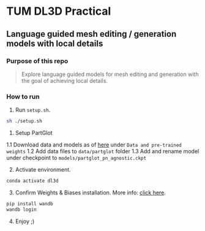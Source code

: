 # TUM DL3D Practical
## Language guided mesh editing / generation models with local details

### Purpose of this repo

> Explore language guided models for mesh editing and generation with the goal of achieving local details. 

### How to run

1. Run `setup.sh`.

```bash
sh ./setup.sh
```

1. Setup PartGlot 

1.1 Download data and models as of [here](Baselines/PartGlot/README.md) under `Data and pre-trained weights`
1.2 Add data files to `data/partglot` folder
1.3 Add and rename model under checkpoint to `models/partglot_pn_agnostic.ckpt`

2. Activate environment.

```bash
conda activate dl3d
```

3. Confirm Weights & Biases installation. More info: [click here](https://wandb.ai/quickstart/pytorch).

```bash
pip install wandb
wandb login
```

4. Enjoy ;)
